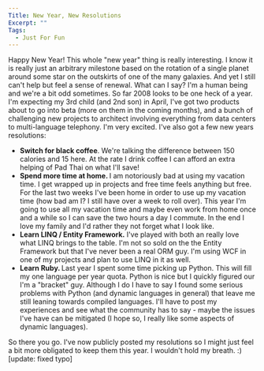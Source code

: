 ```yaml
---
Title: New Year, New Resolutions
Excerpt: ""
Tags:
  - Just For Fun
---
```

Happy New Year!
  This whole "new year" thing is really interesting. I know it is really just an arbitrary milestone based on the rotation of a single planet around some star on the outskirts of one of the many galaxies. And yet I still can't help but feel a sense of renewal. What can I say? I'm a human being and we're a bit odd sometimes. 
  So far 2008 looks to be one heck of a year. I'm expecting my 3rd child (and 2nd son) in April, I've got two products about to go into beta (more on them in the coming months), and a bunch of challenging new projects to architect involving everything from data centers to multi-language telephony. I'm very excited.
  I've also got a few new years resolutions:
  <ul>   <li><strong>Switch for black coffee</strong>. We're talking the difference between 150 calories and 15 here. At the rate I drink coffee I can afford an extra helping of Pad Thai on what I'll save!       <br /></li>    <li><strong>Spend more time at home. </strong>I am notoriously bad at using my vacation time. I get wrapped up in projects and free time feels anything but free. For the last two weeks I've been home in order to use up my vacation time (how bad am I? I still have over a week to roll over). This year I'm going to use all my vacation time and maybe even work from home once and a while so I can save the two hours a day I commute. In the end I love my family and I'd rather they not forget what I look like.       <br /></li>    <li><strong>Learn LINQ / Entity Framework.</strong> I've played with both an really love what LINQ brings to the table. I'm not so sold on the the Entity Framework but that I've never been a real ORM guy. I'm using WCF in one of my projects and plan to use LINQ in it as well.       <br /></li>    <li><strong>Learn Ruby. </strong>Last year I spent some time picking up Python. This will fill my one language per year quota. Python is nice but I quickly figured our I'm a "bracket" guy. Although I do I have to say I found some serious problems with Python (and dynamic languages in general) that leave me still leaning towards compiled languages. I'll have to post my experiences and see what the community has to say - maybe the issues I've have can be mitigated (I hope so, I really like some aspects of dynamic languages).       <br /></li> </ul>  So there you go. I've now publicly posted my resolutions so I might just feel a bit more obligated to keep them this year. I wouldn't hold my breath. :)
  [update: fixed typo]
